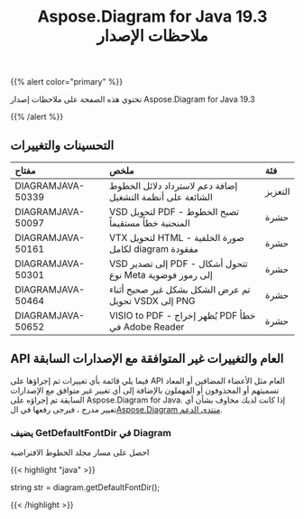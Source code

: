 ﻿---
title: Aspose.Diagram for Java 19.3 ملاحظات الإصدار
type: docs
weight: 100
url: /ar/java/aspose-diagram-for-java-19-3-release-notes/
---
{{% alert color="primary" %}} 

تحتوي هذه الصفحة على ملاحظات إصدار Aspose.Diagram for Java 19.3

{{% /alert %}} 
## **التحسينات والتغييرات**

|**مفتاح**|**ملخص**|**فئة**|
|:- |:- |:- |
|DIAGRAMJAVA-50339|إضافة دعم لاسترداد دلائل الخطوط الشائعة على أنظمة التشغيل|التعزيز|
|DIAGRAMJAVA-50097|VSD لتحويل PDF - تصبح الخطوط المنحنية خطاً مستقيماً|حشرة|
|DIAGRAMJAVA-50161|VTX لتحويل HTML - صورة الخلفية لكامل diagram مفقودة|حشرة|
|DIAGRAMJAVA-50301|VSD إلى تصدير PDF - تتحول أشكال نوع Meta إلى رموز فوضوية|حشرة|
|DIAGRAMJAVA-50464|تم عرض الشكل بشكل غير صحيح أثناء تحويل VSDX إلى PNG|حشرة|
|DIAGRAMJAVA-50652|VISIO to PDF - يُظهر إخراج PDF خطأ في Adobe Reader|حشرة|
## **API العام والتغييرات غير المتوافقة مع الإصدارات السابقة**
فيما يلي قائمة بأي تغييرات تم إجراؤها على API العام مثل الأعضاء المضافين أو المعاد تسميتهم أو المحذوفون أو المهملون بالإضافة إلى أي تغيير غير متوافق مع الإصدارات السابقة تم إجراؤه على Aspose.Diagram for Java. إذا كانت لديك مخاوف بشأن أي تغيير مدرج ، فيرجى رفعها في ال[Aspose.Diagram منتدى الدعم](https://forum.aspose.com/c/diagram/17).
### **يضيف GetDefaultFontDir في Diagram**
احصل على مسار مجلد الخطوط الافتراضية

{{< highlight "java" >}}

  string str =  diagram.getDefaultFontDir();

{{< /highlight >}}
